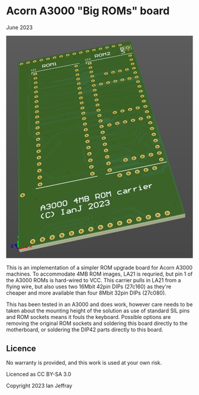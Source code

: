# Acorn A3000 "Big ROMs" board

June 2023


![3D View](Generated/A3000_BigROMs_3D_View.PNG)

This is an implementation of a simpler ROM upgrade board for Acorn A3000 machines.
To accommodate 4MB ROM images, LA21 is requried, but pin 1 of the A3000 ROMs is hard-wired to VCC.
This carrier pulls in LA21 from a flying wire, but also uses two 16Mbit 42pin DIPs (27c160) as they're cheaper and more available than four 8Mbit 32pin DIPs (27c080).

This has been tested in an A3000 and does work, however care needs to be taken about the mounting height of the solution as use of standard SIL pins and ROM sockets means it fouls the keyboard.  Possible options are removing the original ROM sockets and soldering this board directly to the motherboard, or soldering the DIP42 parts directly to this board.


## Licence

No warranty is provided, and this work is used at your own risk.  

Licenced as CC BY-SA 3.0

Copyright 2023 Ian Jeffray

